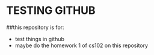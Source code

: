 # TESTING GITHUB
##this repository is for:
- test things in github
- maybe do the homework 1 of cs102 on this repository
